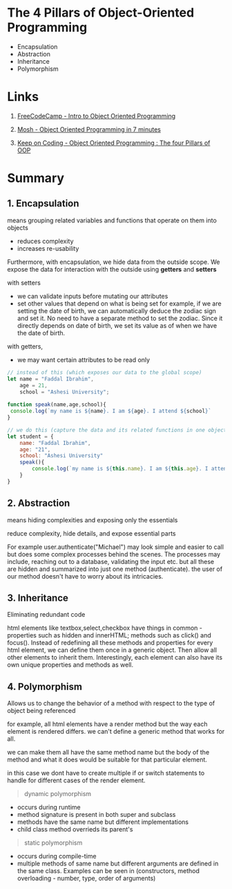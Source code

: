 # The 4 Pillars of Object-Oriented Programming

- Encapsulation
- Abstraction
- Inheritance
- Polymorphism

# Links

1. [FreeCodeCamp - Intro to Object Oriented Programming](https://www.youtube.com/watch?v=SiBw7os-_zI)

2. [Mosh - Object Oriented Programming in 7 minutes](https://www.youtube.com/watch?v=pTB0EiLXUC8)

3. [Keep on Coding - Object Oriented Programming : The four Pillars of OOP](https://www.youtube.com/watch?v=1ONhXmQuWP8)

# Summary
## 1. **Encapsulation**
means grouping related variables and functions that operate on them into objects

- reduces complexity
- increases re-usability

Furthermore, with encapsulation, we hide data from the outside scope. We expose the data for interaction with the outside using **getters** and **setters**

with setters

- we can validate inputs before mutating our attributes
- set other values that depend on what is being set
for example, if we are setting the date of birth, we can automatically deduce the zodiac sign and set it. No need to have a separate method to set the zodiac. Since it directly depends on date of birth, we set its value as of when we have the date of birth.

with getters,

- we may want certain attributes to be read only


```javascript
// instead of this (which exposes our data to the global scope)
let name = "Faddal Ibrahim",
	age = 21,
	school = "Ashesi University";
    
function speak(name,age,school){
 console.log(`my name is ${name}. I am ${age}. I attend ${school}`
}

// we do this (capture the data and its related functions in one object)
let student = {
	name: "Faddal Ibrahim",
	age: "21",
	school: "Ashesi University"
	speak(){
		console.log(`my name is ${this.name}. I am ${this.age}. I attend ${this.school}`
	}
}
```

## 2. **Abstraction**
means hiding complexities and exposing only the essentials

reduce complexity, hide details, and expose essential parts

For example user.authenticate("Michael") may look simple and easier to call but does some complex processes behind the scenes. The processes may include, reaching out to a database, validating the input etc. but all these are hidden and summarized into just one method (authenticate). the user of our method doesn't have to worry about its intricacies.

## 3. **Inheritance**

Eliminating redundant code

html elements like textbox,select,checkbox have things in common - properties such as hidden and innerHTML; methods such as click() and focus(). Instead of redefining all these methods and properties for every html element, we can define them once in a generic object. Then allow all other elements to inherit them. Interestingly, each element can also have its own unique properties and methods as well.

## 4. **Polymorphism**

Allows us to change the behavior of a method with respect to the type of object being referenced

for example, all html elements have a render method but the way each element is rendered differs. we can't define a generic method that works for all.

we can make them all have the same method name but the body of the method and what it does would be suitable for that particular element.

in this case we dont have to create multiple if or switch statements to handle for different cases of the render element.

> dynamic polymorphism

- occurs during runtime
- method signature is present in both super and subclass
- methods have the same name but different implementations
- child class method overrieds its parent's

> static polymorphism

- occurs during compile-time
- multiple methods of same name but different arguments are defined in the same class. Examples can be seen in (constructors, method overloading - number, type, order of arguments)